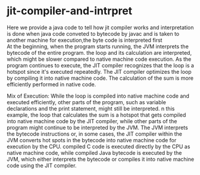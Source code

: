 # jit-compiler-and-intrpret

Here we provide a java code to tell how jit compiler works and interpretation is done 
when java code conveted to bytecode by javac and is taken to another machine for execution,the byte code is interpreted first  
At the beginning, when the program starts running, the JVM interprets the bytecode of the entire program. 
the loop and its calculation are interpreted, which might be slower compared to native machine code execution.
 As the program continues to execute, the JIT compiler recognizes that the loop is a hotspot since it's executed repeatedly. 
 The JIT compiler optimizes the loop by compiling it into native machine code. The calculation of the sum is more efficiently performed in native code.

Mix of Execution: While the loop is compiled into native machine code and executed efficiently, other parts of the program,
such as variable declarations and the print statement, might still be interpreted.
n this example, the loop that calculates the sum is a hotspot that gets compiled into native machine code by the JIT compiler,
while other parts of the program might continue to be interpreted by the JVM. 
The JVM interprets the bytecode instructions or, in some cases, the JIT compiler within the JVM converts hot spots in the bytecode into native machine code for execution by the CPU.
compiled C code is executed directly by the CPU as native machine code, while compiled Java bytecode is executed by the JVM, which either interprets the bytecode or compiles it into native machine code using the JIT compiler.
